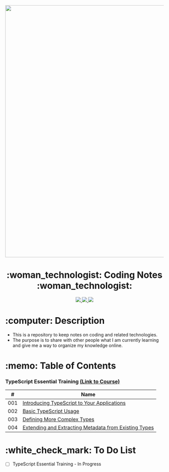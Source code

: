 <div id="header" align="center">

  <img src="https://i.imgur.com/v2YYEF9.png" width="800">

</div>

<div align="center">
   <h1>:woman_technologist: Coding Notes :woman_technologist:</h1>
   <a href="http://steviecodes.com" target="_blank">
      <img src="https://img.shields.io/badge/-Portfolio_-darkgreen?style=for-the-badge&logo=medium"/>
   </a>
   <a href="https://www.linkedin.com/in/stevie-militello/" target="_blank">
      <img src="https://img.shields.io/badge/-Linkedin-blue?style=for-the-badge&``logo=Linkedin&logoColor=white">
   </a> 
   <a href="mailto:steviemilitello@gmail.com" target="_blank">
      <img src="https://img.shields.io/badge/-Email-c14438?style=for-the-badge&logo=Gmail&``logoColor=white">
   </a>
</div>

<h1>:computer: Description</h1>

- This is a repository to keep notes on coding and related technologies.
- The purpose is to share with other people what I am currently learning and give me a way to organize my knowledge online.

<h1>:memo: Table of Contents</h1>

<h3>TypeScript Essential Training <a href="https://www.linkedin.com/learning/typescript-essential-training/">(Link to Course)</a></h3>

| #   | Name                                                                                                                                              |
| --- | ------------------------------------------------------------------------------------------------------------------------------------------------- |
| 001 | [Introducing TypeScript to Your Applications](typescript-essential-training/1-introducing-typescript-to-your-applications.md)                     |
| 002 | [Basic TypeScript Usage](typescript-essential-training/2-basic-typescript-usage.md)                                                               |
| 003 | [Defining More Complex Types](typescript-essential-training/3-defining-more-complex-types.md)                                                     |
| 004 | [Extending and Extracting Metadata from Existing Types](typescript-essential-training/4-extending-and-extracting-metadata-from-existing-types.md) |

<h1>:white_check_mark: To Do List</h1>

- [ ] TypeScript Essential Training - In Progress
